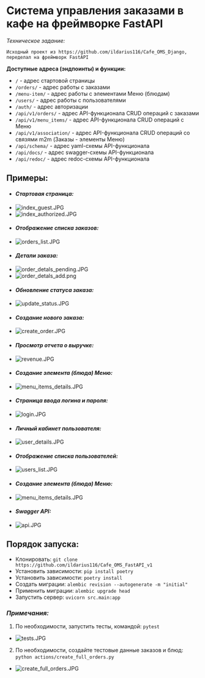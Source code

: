 # Система управления заказами в кафе на фреймворке FastAPI

_Техническое задание:_
```text
Исходный проект из https://github.com/ildarius116/Cafe_OMS_Django, переделал на фреймворк FastAPI
```


__Доступные адреса (эндпоинты) и функции:__


* `/` - адрес стартовой страницы
* `/orders/` - адрес работы с заказами
* `/menu-item/` - адрес работы с элементами Меню (блюдам)
* `/users/` - адрес работы с пользователями
* `/auth/` - адрес авторизации
* `/api/v1/orders/` - адрес API-функционала CRUD операций с заказами
* `/api/v1/menu_items/` - адрес API-функционала CRUD операций с Меню
* `/api/v1/association/` - адрес API-функционала CRUD операций со связями m2m (Заказы - элементы Меню)
* `/api/schema/` - адрес yaml-схемы API-функционала
* `/api/docs/` - адрес swagger-схемы API-функционала
* `/api/redoc/` - адрес redoc-схемы API-функционала


## Примеры:

* #### _Стартовая страница:_
* ![index_guest.JPG](README%2Findex_guest.JPG)
* ![index_authorized.JPG](README%2Findex_authorized.JPG)
* #### _Отображение списка заказов:_
* ![orders_list.JPG](README%2Forders_list.JPG)
* #### _Детали заказа:_
* ![order_detals_pending.JPG](README%2Forder_detals_pending.JPG)
* ![order_detals_add.png](README%2Forder_detals_add.png)
* #### _Обновление статуса заказа:_
* ![update_status.JPG](README%2Fupdate_status.JPG)
* #### _Создание нового заказа:_
* ![create_order.JPG](README%2Fcreate_order.JPG)
* #### _Просмотр отчета о выручке:_
* ![revenue.JPG](README%2Frevenue.JPG)
* #### _Создание элемента (блюда) Меню:_
* ![menu_items_details.JPG](README%2Fmenu_items_details.JPG)
* #### _Страница ввода логина и пароля:_
* ![login.JPG](README%2Flogin.JPG)
* #### _Личный кабинет пользователя:_
* ![user_details.JPG](README%2Fuser_details.JPG)
* #### _Отображение списка пользователей:_
* ![users_list.JPG](README%2Fusers_list.JPG)
* #### _Создание элемента (блюда) Меню:_
* ![menu_items_details.JPG](README%2Fmenu_items_details.JPG)
* #### _Swagger API:_
* ![api.JPG](README%2Fapi.JPG)


## Порядок запуска:
* Клонировать: `git clone https://github.com/ildarius116/Cafe_OMS_FastAPI_v1`
* Установить зависимости: `pip install poetry`
* Установить зависимости: `poetry install`
* Создать миграции: `alembic revision --autogenerate -m "initial"`
* Применить миграции: `alembic upgrade head`
* Запустить сервер: `uvicorn src.main:app`


### _Примечания:_
1. По необходимости, запустить тесты, командой: `pytest`
* ![tests.JPG](README%2Ftests.JPG)
2. По необходимости, создайте тестовые данные заказов и блюд: `python actions/create_full_orders.py `
* ![create_full_orders.JPG](README%2Fcreate_full_orders.JPG)
